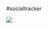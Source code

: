 #socialtracker

<img src="https://media.giphy.com/media/2wScfWhtSw4okYtF0U/giphy-downsized-large.gif"><br>
